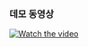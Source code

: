 ### 데모 동영상
[![Watch the video](https://img.youtube.com/vi/9cQhoPAjioQ/maxresdefault.jpg)](https://youtu.be/9cQhoPAjioQ)

